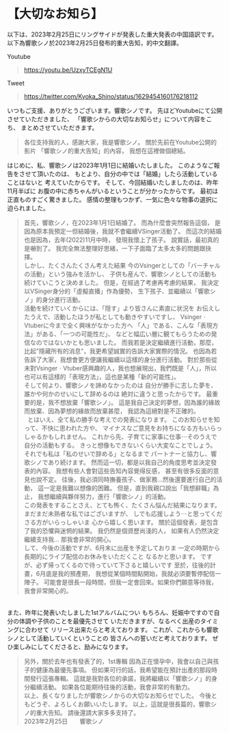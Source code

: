 # 【大切なお知ら】

以下は、2023年2月25日にリングサイドが発表した重大発表の中国語訳です。
以下為響歌シノ於2023年2月25日發布的重大告知，的中文翻譯。

Youtube
> https://youtu.be/UzxyTCEgN1U

Tweet
> https://twitter.com/Kyoka_Shino/status/1629454160176218112

いつもご支援、ありがとうございます。響歌シノです。
先ほどYoutubeにて公開させていただきました、
「響歌シからの大切なお知らせ」について内容をこち、
まとめさせていただきます。
> 各位支持我的人，感謝大家，我是響歌シノ。
> 關於先前在Youtube公開的影片
> 「響歌シノ的重大告知」的內容，
> 我想在這裡做個總結。

はじめに、私、響歌シノは2023年1月1日に結婚いたしました。
このようなご報告をさせて頂いたのは、
もとより、自分の中では「結婚」したら活動していることはないと
考えていたからです。
そして、今回結婚いたしましたのは、昨年11月半ばに
お腹の中に赤ちゃんがいるということが分かったからです。
最初は正直ものすごく驚きました。
感情の整理もつかず、一気に色々な物事の選択に迫られました。
> 首先，響歌シノ，在2023年1月1日結婚了。
> 而為什麼會突然報告這個，
> 是因為原本我預定一但結婚後，我就不會繼續VSinger活動了。
> 而這次的結婚也是因為，去年(2022)11月中時，
> 發現我懷上了孩子。
> 說實話，最初真的是嚇到了。
> 我完全無法整理好思緒，一下子面臨了太多太多的問題跟抉擇。
&nbsp;  
しかし、たくさんたくさん考えた結果
今のVsingerとしての「バーチャルの活動」という強みを活かし、
子供も産んで、響歌シノとしての活動も続けていこうと決めました。
> 但是，在經過了考慮再考慮的結果，
> 我決定以VSinger身分的「虛擬直播」作為優勢，
> 生下孩子、並繼續以「響歌シノ」的身分進行活動。
&nbsp;  
活動を続けていくからには、「隠す」より皆さんに素直に状況を
お伝えしたうえで、活動したほうが私としても動きやすいですし、
VsingerㆍVtuberに今まで全く興味がなかった方へ
「人」である、こんな「表現方法」がある、「一つの可能性だ」、
などと幅広い層に観てもらうための発信なのではないかとも思いました。
> 而我若是決定繼續進行活動，那麼，比起"隱藏所有的消息"，我更希望誠實的告訴大家實際的情況。
> 也因為若告訴了大家，我想會更方便讓我繼續以這樣的身分進行活動。
> 對於那些從未對VsingerㆍVtuber感興趣的人，我也想展現出，我們既是「人」，所以也可以有這樣的「表現方法」，這也是某種「新的可能性」。
&nbsp;  
そして何より、響歌シノを諦めなかったのは
自分が勝手に志した夢を、誰かや何かのせいにして辞めるのは
絶対に違うと思ったからです。
> 最重要的是，我不想放棄「響歌シノ」。
> 這是我自己決定的夢想，因為誰的緣故而放棄、因為夢想的緣故而放棄甚麼，
> 我認為這絕對是不正確的。
&nbsp;  
&nbsp; 
とはいえ、全て私の勝手な考えでの発表になります。
このお知らせを知って、不快に思われた方や、
マイナスなご意見をお持ちになる方もいらっしゃるかもしれません。
これから先、子育てに家事に仕事⋯そのうえで自分の活動もする。
きっと想像もできないくらい大変なことでしょう。
それでも私は「私のせいで辞める」となるまで
パートナーと協力し、響歌シノであり続けます。
> 然而這一切，都是以我自己的角度思考並決定發表的內容。
> 我想有些人會對這些告知內容覺得反感，
> 甚至有很多反面的意見也說不定。
> 往後，我必須同時撫養孩子、做家務...然後還要進行自己的活動，
> 這一定是我難以想像的困難。
> 但是，直到我親口說出「我想辭職」為止，
> 我想繼續與夥伴努力，進行「響歌シノ」的活動。
&nbsp;  
この発表をすることさえ、とても怖く、たくさん悩んだ結果になります。
まだまだ未熟者な私ではございますが、
しでも応援しよう⋯と思ってくださる方がいらっしゃいま
心から嬉しく思います。
> 關於這個發表，是包含了我的恐懼與迷惘的結果。
> 我仍然是個資歷尚淺的人，
> 如果有人仍然決定繼續支持我... 那我會非常的開心。
&nbsp;  
して、今後の活動ですが、6月末に出産を予定しておりま
一定の時期から長期的にライブ配信のお休みをいただくこと
なるかと思います。
ですが、必ず帰ってくるので待っていて下さると嬉しいです
> 至於，往後的計畫，6月底是我的預產期，
> 我想從某個時間點開始，我就必須要暫停配信一陣子。
> 可能會是很長一段時間，但我一定會回來。如果你們願意等待我，我會非常開心的。

&nbsp;  
また、昨年に発表いたしました1stアルバムについ
もちろん、妊娠中ですので自分の体調や子供のことを最優先させて
いただきますが、なるべく出産のタイミングに合わせて
リリース出来たらと考えております。
これが、これからも響歌シノとして活動していくということの
皆さんへの誓いだと考えております。
ぜひ楽しみにしてくださると、励みになります。
> 另外，關於去年也有發表了的，1st專輯
> 因為正在懷孕中，我會以自己與孩子的健康為最優先事項。
> 但如果可行的話，我希望能在預計出產的那段時間發行這張專輯。
> 這就是我對各位的承諾，我將繼續以「響歌シノ」的身分繼續活動。
> 如果各位能期待往後的活動，我會非常的有動力。
&nbsp;  
以上、長くなりましたが響歌シノからの大切なお知らせでした。
今後ともどうぞ、よろしくお願いいたします。
> 以上，這就是很長篇的，響歌シノ的重大告知。
> 請後還請大家多多支持了。
&nbsp;  
2023年2月25日　　響歌シノ